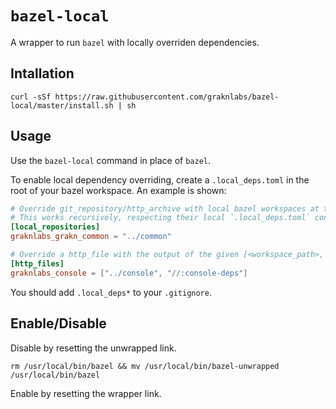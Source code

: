 # `bazel-local`

A wrapper to run `bazel` with locally overriden dependencies.

## Intallation

`curl -sSf https://raw.githubusercontent.com/graknlabs/bazel-local/master/install.sh | sh`

## Usage

Use the `bazel-local` command in place of `bazel`.

To enable local dependency overriding, create a `.local_deps.toml` in the root of your bazel workspace. An example is shown:

```toml
# Override git_repository/http_archive with local bazel workspaces at the given directory.
# This works recursively, respecting their local `.local_deps.toml` configuration.
[local_repositories]
graknlabs_grakn_common = "../common"

# Override a http_file with the output of the given [<workspace_path>, <target>]
[http_files]
graknlabs_console = ["../console", "//:console-deps"]
```

You should add `.local_deps*` to your `.gitignore`.

## Enable/Disable

Disable by resetting the unwrapped link.

`rm /usr/local/bin/bazel && mv /usr/local/bin/bazel-unwrapped /usr/local/bin/bazel`

Enable by resetting the wrapper link.